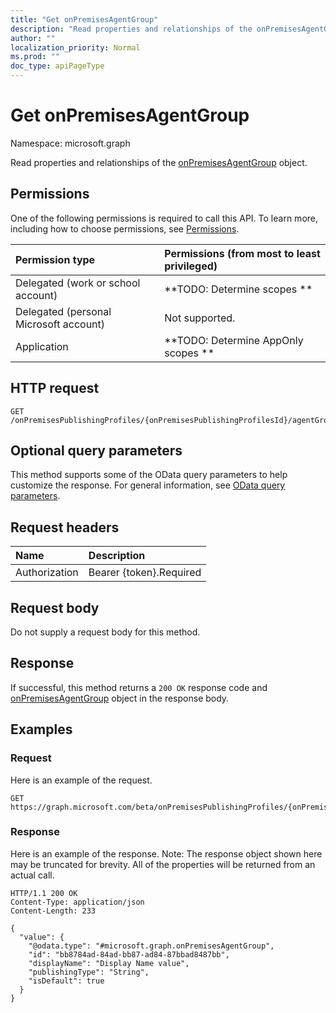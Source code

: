 ```yaml
---
title: "Get onPremisesAgentGroup"
description: "Read properties and relationships of the onPremisesAgentGroup object."
author: ""
localization_priority: Normal
ms.prod: ""
doc_type: apiPageType
---
```


# Get onPremisesAgentGroup

Namespace: microsoft.graph

Read properties and relationships of the [onPremisesAgentGroup](../resources/onpremisesagentgroup.md) object.

## Permissions
One of the following permissions is required to call this API. To learn more, including how to choose permissions, see [Permissions](/concepts/permissions-reference.md).

|Permission type|Permissions (from most to least privileged)|
|:---|:---|
|Delegated (work or school account)|**TODO: Determine scopes **|
|Delegated (personal Microsoft account)|Not supported.|
|Application|**TODO: Determine AppOnly scopes **|

## HTTP request
<!-- {
  "blockType": "ignored"
}
-->
``` http
GET /onPremisesPublishingProfiles/{onPremisesPublishingProfilesId}/agentGroups/{onPremisesAgentGroupId}
```

## Optional query parameters
This method supports some of the OData query parameters to help customize the response. For general information, see [OData query parameters](/graph/query-parameters).

## Request headers
|Name|Description|
|:---|:---|
|Authorization|Bearer {token}.Required|

## Request body
Do not supply a request body for this method.

## Response
If successful, this method returns a `200 OK` response code and [onPremisesAgentGroup](../resources/onpremisesagentgroup.md) object in the response body.

## Examples

### Request
Here is an example of the request.
<!-- {
  "blockType": "request",
  "name": "get_onpremisesagentgroup"
}
-->
``` http
GET https://graph.microsoft.com/beta/onPremisesPublishingProfiles/{onPremisesPublishingProfilesId}/agentGroups/{onPremisesAgentGroupId}
```

### Response
Here is an example of the response. Note: The response object shown here may be truncated for brevity. All of the properties will be returned from an actual call.
<!-- {
  "blockType": "response",
  "truncated": true,
  "@odata.type": "microsoft.graph.onPremisesAgentGroup"
}
-->
``` http
HTTP/1.1 200 OK
Content-Type: application/json
Content-Length: 233

{
  "value": {
    "@odata.type": "#microsoft.graph.onPremisesAgentGroup",
    "id": "bb8784ad-84ad-bb87-ad84-87bbad8487bb",
    "displayName": "Display Name value",
    "publishingType": "String",
    "isDefault": true
  }
}
```


